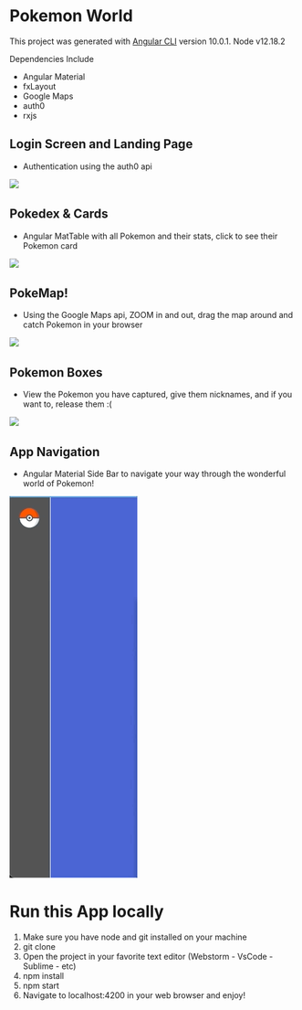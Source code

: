 # Pokemon World

This project was generated with [Angular CLI](https://github.com/angular/angular-cli) version 10.0.1. Node v12.18.2

Dependencies Include

- Angular Material
- fxLayout
- Google Maps
- auth0
- rxjs

## Login Screen and Landing Page

- Authentication using the auth0 api

![](login-landing-page.gif)

## Pokedex & Cards

- Angular MatTable with all Pokemon and their stats, click to see their Pokemon card

![](pokedex.gif)

## PokeMap!

- Using the Google Maps api, ZOOM in and out, drag the map around and catch Pokemon in your browser

![](map.gif)

## Pokemon Boxes

- View the Pokemon you have captured, give them nicknames, and if you want to, release them :(

![](Boxes.gif)

## App Navigation

- Angular Material Side Bar to navigate your way through the wonderful world of Pokemon!

![](side-nav.gif)

# Run this App locally

1) Make sure you have node and git installed on your machine
2) git clone <this repos url>
3) Open the project in your favorite text editor (Webstorm - VsCode - Sublime - etc)
4) npm install
5) npm start
6) Navigate to localhost:4200 in your web browser and enjoy!
